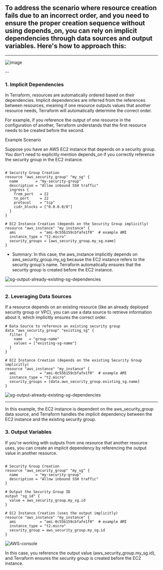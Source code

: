 ## To address the scenario where resource creation fails due to an incorrect order, and you need to ensure the proper creation sequence without using depends_on, you can rely on implicit dependencies through data sources and output variables. Here's how to approach this:
---

![image](https://github.com/user-attachments/assets/ff32c126-a6b3-4b31-bc90-d35e8fdf772f)


--


### 1. Implicit Dependencies
In Terraform, resources are automatically ordered based on their dependencies. Implicit dependencies are inferred from the references between resources, meaning if one resource outputs values that another resource needs, Terraform will automatically determine the correct order.

For example, if you reference the output of one resource in the configuration of another, Terraform understands that the first resource needs to be created before the second.

Example Scenario

Suppose you have an AWS EC2 instance that depends on a security group. You don't need to explicitly mention depends_on if you correctly reference the security group in the EC2 instance.

```hcl

# Security Group Creation
resource "aws_security_group" "my_sg" {
  name        = "my-security-group"
  description = "Allow inbound SSH traffic"
  ingress {
    from_port   = 22
    to_port     = 22
    protocol    = "tcp"
    cidr_blocks = ["0.0.0.0/0"]
  }
}

# EC2 Instance Creation (depends on the Security Group implicitly)
resource "aws_instance" "my_instance" {
  ami           = "ami-0c55b159cbfafe1f0"  # example AMI
  instance_type = "t2.micro"
  security_groups = [aws_security_group.my_sg.name]
}

```

- Summary:
  In this case, the aws_instance implicitly depends on aws_security_group.my_sg because the EC2 instance refers to the security group's name. Terraform automatically ensures that the security group is created before the EC2 instance.

![sg-output-already-existing-sg-dependencies](https://github.com/user-attachments/assets/8239b092-22f9-4d8c-9f5a-6a96f7c71aa7)

---

### 2. Leveraging Data Sources
If a resource depends on an existing resource (like an already deployed security group or VPC), you can use a data source to retrieve information about it, which implicitly ensures the correct order.

```hcl
# Data Source to reference an existing security group
data "aws_security_group" "existing_sg" {
  filter {
    name   = "group-name"
    values = ["existing-sg-name"]
  }
}

# EC2 Instance Creation (depends on the existing Security Group implicitly)
resource "aws_instance" "my_instance" {
  ami           = "ami-0c55b159cbfafe1f0"  # example AMI
  instance_type = "t2.micro"
  security_groups = [data.aws_security_group.existing_sg.name]
}
```
![sg-output-already-existing-sg-dependencies](https://github.com/user-attachments/assets/ade8b5e7-b644-4de8-b676-738722f89590)

---
In this example, the EC2 instance is dependent on the aws_security_group data source, and Terraform handles the implicit dependency between the EC2 instance and the existing security group.

### 3. Output Variables
If you're working with outputs from one resource that another resource uses, you can create an implicit dependency by referencing the output value in another resource.

```hcl

# Security Group Creation
resource "aws_security_group" "my_sg" {
  name        = "my-security-group"
  description = "Allow inbound SSH traffic"
}

# Output the Security Group ID
output "sg_id" {
  value = aws_security_group.my_sg.id
}

# EC2 Instance Creation (uses the output implicitly)
resource "aws_instance" "my_instance" {
  ami           = "ami-0c55b159cbfafe1f0"  # example AMI
  instance_type = "t2.micro"
  security_group = aws_security_group.my_sg.id
}
```

![AWS-console](https://github.com/user-attachments/assets/0b84369b-ffe8-4126-8ae6-47fcee852e69)


In this case, you reference the output value (aws_security_group.my_sg.id), and Terraform ensures the security group is created before the EC2 instance.

